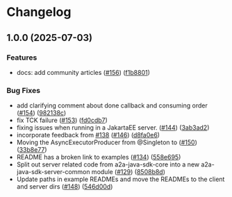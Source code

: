 # Changelog

## 1.0.0 (2025-07-03)


### Features

* docs: add community articles ([#156](https://github.com/a2aproject/a2a-java/issues/156)) ([f1b8801](https://github.com/a2aproject/a2a-java/commit/f1b88014d871a8f585c6dc78f42c20586eba3a63))


### Bug Fixes

* add clarifying comment about done callback and consuming order ([#154](https://github.com/a2aproject/a2a-java/issues/154)) ([982138c](https://github.com/a2aproject/a2a-java/commit/982138c726afc8150b0ac2c5110e65ea457c7b40))
* fix TCK failure ([#153](https://github.com/a2aproject/a2a-java/issues/153)) ([fd0cdb7](https://github.com/a2aproject/a2a-java/commit/fd0cdb7cfc8a28b12d13624bbf6ca1dcd77dafe7))
* fixing issues when running in a JakartaEE server. ([#144](https://github.com/a2aproject/a2a-java/issues/144)) ([3ab3ad2](https://github.com/a2aproject/a2a-java/commit/3ab3ad2ff1885d85f793f11bcd9f06ff42c21ebd))
* incorporate feedback from [#138](https://github.com/a2aproject/a2a-java/issues/138) ([#146](https://github.com/a2aproject/a2a-java/issues/146)) ([d8fa0e6](https://github.com/a2aproject/a2a-java/commit/d8fa0e6268f015f03c8b8c6f844324e7d370f588))
* Moving the AsyncExecutorProducer from @Singleton to ([#150](https://github.com/a2aproject/a2a-java/issues/150)) ([33b8e77](https://github.com/a2aproject/a2a-java/commit/33b8e771e4db8031d7a11f0626f56a378d16b508))
* README has a broken link to examples ([#134](https://github.com/a2aproject/a2a-java/issues/134)) ([558e695](https://github.com/a2aproject/a2a-java/commit/558e695459a65124277a952629ca247fabe2ee25))
* Split out server related code from a2a-java-sdk-core into a new a2a-java-sdk-server-common module ([#129](https://github.com/a2aproject/a2a-java/issues/129)) ([8508b8d](https://github.com/a2aproject/a2a-java/commit/8508b8d56f6e16d0e19426fa0f28c0eb0f7b01da))
* Update paths in example READMEs and move the READMEs to the client and server dirs ([#148](https://github.com/a2aproject/a2a-java/issues/148)) ([546d00d](https://github.com/a2aproject/a2a-java/commit/546d00d44f585483a1e3aa4b8048aaae8776614a))
